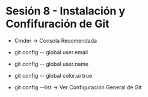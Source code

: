 # Sesión 8 - Instalación y Confifuración de Git

+ Cmder &rarr; Consola Recomendada


+ git config -- global user.email
+ git config -- global user.name
+ git config -- global color.ui true


+ git config --list &rarr; Ver Configuración General de Git 